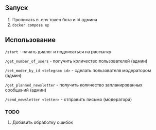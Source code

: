 ## Запуск
1. Прописать в .env токен бота и id админа
2. `docker compose up`

## Использование
`/start` - начать диалог и подписаться на рассылку

`/get_number_of_users` - получить количество пользователей (админ)

`/set_moder_by_id <telegram id>` - сделать пользователя модератором (админ)

`/get_planned_newsletter` - получить количество запланированных сообщений (админ)

`/send_newsletter <letter>` - отправить письмо (модератора)


### TODO
1. Добавить обработку ошибок

